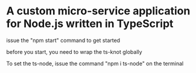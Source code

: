 # A custom micro-service application for Node.js written in TypeScript

issue the "npm start" command to get started

before you start, you need to wrap the ts-knot globally

To set the ts-node, issue the command "npm i ts-node" on the terminal
